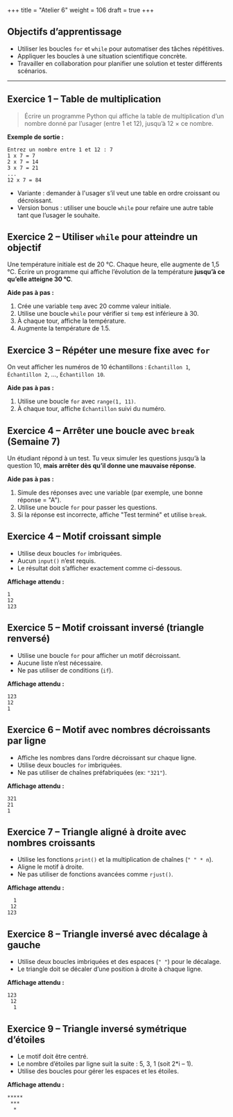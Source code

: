 +++
title = "Atelier 6"
weight = 106
draft = true
+++


## Objectifs d’apprentissage

* Utiliser les boucles `for` et `while` pour automatiser des tâches répétitives.
* Appliquer les boucles à une situation scientifique concrète.
* Travailler en collaboration pour planifier une solution et tester différents scénarios.

---

## Exercice 1 – Table de multiplication

> Écrire un programme Python qui affiche la table de multiplication d’un nombre donné par l’usager (entre 1 et 12), jusqu’à 12 × ce nombre.

**Exemple de sortie :**

```
Entrez un nombre entre 1 et 12 : 7
1 x 7 = 7
2 x 7 = 14
3 x 7 = 21
...
12 x 7 = 84
```

* Variante : demander à l'usager s’il veut une table en ordre croissant ou décroissant.
* Version bonus : utiliser une boucle `while` pour refaire une autre table tant que l’usager le souhaite.

## Exercice 2 – Utiliser `while` pour atteindre un objectif

Une température initiale est de 20 °C. Chaque heure, elle augmente de 1,5 °C.
Écrire un programme qui affiche l’évolution de la température **jusqu’à ce qu’elle atteigne 30 °C**.

**Aide pas à pas :**

1. Crée une variable `temp` avec 20 comme valeur initiale.
2. Utilise une boucle `while` pour vérifier si `temp` est inférieure à 30.
3. À chaque tour, affiche la température.
4. Augmente la température de 1.5.


## Exercice 3 – Répéter une mesure fixe avec `for`

On veut afficher les numéros de 10 échantillons : `Échantillon 1`, `Échantillon 2`, ..., `Échantillon 10`.

**Aide pas à pas :**

1. Utilise une boucle `for` avec `range(1, 11)`.
2. À chaque tour, affiche `Échantillon` suivi du numéro.


## Exercice 4 – Arrêter une boucle avec `break` (Semaine 7)

Un étudiant répond à un test. Tu veux simuler les questions jusqu’à la question 10, **mais arrêter dès qu’il donne une mauvaise réponse**.

**Aide pas à pas :**

1. Simule des réponses avec une variable (par exemple, une bonne réponse = "A").
2. Utilise une boucle `for` pour passer les questions.
3. Si la réponse est incorrecte, affiche "Test terminé" et utilise `break`.


## Exercice 4 – Motif croissant simple

* Utilise deux boucles `for` imbriquées.
* Aucun `input()` n’est requis.
* Le résultat doit s’afficher exactement comme ci-dessous.

**Affichage attendu :**

```
1
12
123
```


## Exercice 5 – Motif croissant inversé (triangle renversé)

* Utilise une boucle `for` pour afficher un motif décroissant.
* Aucune liste n’est nécessaire.
* Ne pas utiliser de conditions (`if`).

**Affichage attendu :**

```
123
12
1
```

## Exercice 6 – Motif avec nombres décroissants par ligne

* Affiche les nombres dans l’ordre décroissant sur chaque ligne.
* Utilise deux boucles `for` imbriquées.
* Ne pas utiliser de chaînes préfabriquées (ex: `"321"`).

**Affichage attendu :**

```
321
21
1
```

## Exercice 7 – Triangle aligné à droite avec nombres croissants

* Utilise les fonctions `print()` et la multiplication de chaînes (`" " * n`).
* Aligne le motif à droite.
* Ne pas utiliser de fonctions avancées comme `rjust()`.

**Affichage attendu :**

```
  1
 12
123
```

## Exercice 8 – Triangle inversé avec décalage à gauche

* Utilise deux boucles imbriquées et des espaces (`" "`) pour le décalage.
* Le triangle doit se décaler d’une position à droite à chaque ligne.

**Affichage attendu :**

```
123
 12
  1
```


## Exercice 9 – Triangle inversé symétrique d’étoiles

* Le motif doit être centré.
* Le nombre d’étoiles par ligne suit la suite : 5, 3, 1 (soit 2\*i – 1).
* Utilise des boucles pour gérer les espaces et les étoiles.

**Affichage attendu :**

```
*****
 ***
  *
```
